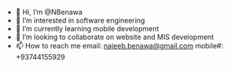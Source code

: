 - 👋 Hi, I’m @NBenawa
- 👀 I’m interested in software engineering
- 🌱 I’m currently learning mobile development
- 💞️ I’m looking to collaborate on website and MIS development
- 📫 How to reach me  email: najeeb.benawa@gmail.com
                     mobile#: +93744155929

<!---
NBenawa/NBenawa is a ✨ special ✨ repository because its `README.md` (this file) appears on your GitHub profile.
You can click the Preview link to take a look at your changes.
--->
